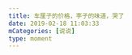 ```yaml
---
title: 车厘子的价格，李子的味道，哭了
date: 2019-02-18 11:03:33
mCategories: [说说]
type: moment
---
```


<div id="pics-20190218110333"></div>

<script>
var data = [
    {"link": "2019-02-18_000001.jpeg", "type": "shuoshuo"},
    {"link": "2019-02-18_000003.jpeg", "type": "shuoshuo"}
];
picsRender(data, "pics-20190218110333");
</script>

